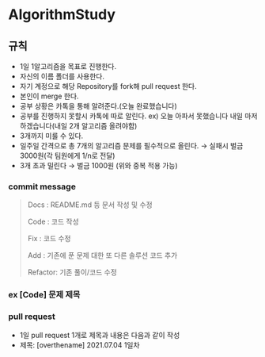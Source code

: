 # AlgorithmStudy

## **규칙**

- 1일 1알고리즘을 목표로 진행한다.
- 자신의 이름 폴더를 사용한다.
- 자기 계정으로 해당 Repository를 fork해 pull request 한다.
- 본인이 merge 한다.
- 공부 상황은 카톡을 통해 알려준다.(오늘 완료했습니다)
- 공부를 진행하지 못할시 카톡에 따로 알린다. ex) 오늘 아파서 못했습니다 내일 마저 하겠습니다(내일 2개 알고리즘 올려야함)
- 3개까지 미룰 수  있다.
- 일주일 간격으로 총 7개의 알고리즘 문제를 필수적으로 올린다. → 실패시 벌금 3000원(각 팀원에게 1/n로 전달)
- 3개 초과 밀린다 → 벌금 1000원 (위와 중복 적용 가능)

### **commit message**

> Docs : README.md 등 문서 작성 및 수정
>
>
> Code : 코드 작성
>
> Fix : 코드 수정
>
> Add : 기존에 푼 문제 대한 또 다른 솔루션 코드 추가
>
> Refactor: 기존 풀이/코드 수정
>

### **ex [Code] 문제 제목**

### **pull request**

- 1일 pull request 1개로 제목과 내용은 다음과 같이 작성
- 제목: [overthename] 2021.07.04 1일차



